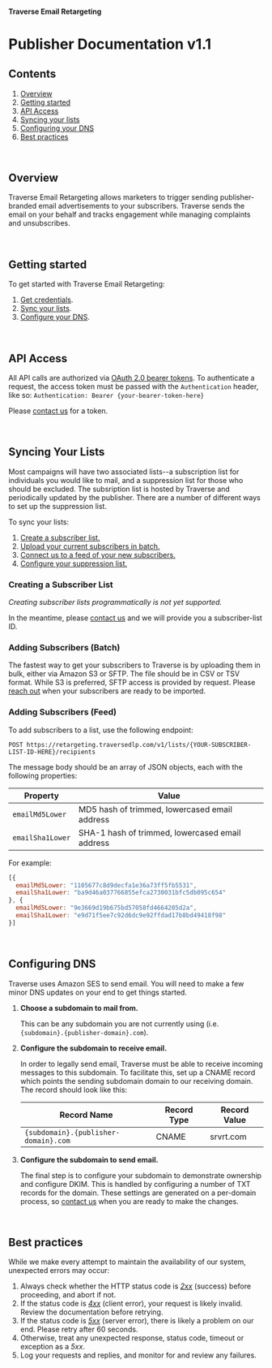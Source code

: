 #### Traverse Email Retargeting
# Publisher Documentation v1.1



## Contents

  1. [Overview](#overview)
  2. [Getting started](#getting-started)
  3. [API Access](#api-access)
  4. [Syncing your lists](#syncing-your-lists)
  5. [Configuring your DNS](#configuring-dns)
  6. [Best practices](#best-practices)


<br />

## Overview

Traverse Email Retargeting allows marketers to trigger sending publisher-branded email advertisements to your subscribers. Traverse sends the email on your behalf and tracks engagement while managing complaints and unsubscribes.


<br />

## Getting started

To get started with Traverse Email Retargeting:

 1. [Get credentials](#api-access).
 3. [Sync your lists](#syncing-your-lists).
 4. [Configure your DNS](#configuring-dns).


<br />

## API Access

All API calls are authorized via <a href="https://tools.ietf.org/html/rfc6750">OAuth 2.0 bearer tokens</a>. To authenticate a request, the access token must be passed with the `Authentication` header, like so: `Authentication: Bearer {your-bearer-token-here}`


Please <a href="mailto:Traverse Operations <operations@traversedlp.com&gt">contact us</a> for a token.


<br />

## Syncing Your Lists

Most campaigns will have two associated lists--a subscription list for individuals you would like to mail, and a suppression list for those who should be excluded. The subsription list is hosted by Traverse and periodically updated by the publisher. There are a number of different ways to set up the suppression list.

To sync your lists:

 1. [Create a subscriber list.](#creating-a-subscriber-list)
 2. [Upload your current subscribers in batch.](#adding-subscribers-batch)
 3. [Connect us to a feed of your new subscribers.](#adding-subscribers-feed)
 4. [Configure your suppression list.](#suppression-list)


### Creating a Subscriber List

*Creating subscriber lists programmatically is not yet supported.*

In the meantime, please <a href="mailto:Traverse Operations <operations@traversedlp.com&gt">contact us</a> and we will provide you a subscriber-list ID.


### Adding Subscribers (Batch)

The fastest way to get your subscribers to Traverse is by uploading them in bulk, either via Amazon S3 or SFTP. The file should be in CSV or TSV format. While S3 is preferred, SFTP access is provided by request. Please <a href="mailto:Traverse Operations <operations@traversedlp.com&gt">reach out</a> when your subscribers are ready to be imported.

### Adding Subscribers (Feed)

To add subscribers to a list, use the following endpoint:

```
POST https://retargeting.traversedlp.com/v1/lists/{YOUR-SUBSCRIBER-LIST-ID-HERE}/recipients
```

The message body should be an array of JSON objects, each with the following properties:

| Property | Value |
|------|-------|
| `emailMd5Lower` | MD5 hash of trimmed, lowercased email address |
| `emailSha1Lower` | SHA-1 hash of trimmed, lowercased email address |

For example:

```javascript
[{
  emailMd5Lower: "1105677c8d9decfa1e36a73ff5fb5531",
  emailSha1Lower: "ba9d46a037766855efca2730031bfc5db095c654"
}, {
  emailMd5Lower: "9e3669d19b675bd57058fd4664205d2a",
  emailSha1Lower: "e9d71f5ee7c92d6dc9e92ffdad17b8bd49418f98"
}]
```


<br />

## Configuring DNS

Traverse uses Amazon SES to send email. You will need to make a few minor DNS updates on your end to get things started.

1. __Choose a subdomain to mail from.__

    This can be any subdomain you are not currently using (i.e. `{subdomain}.{publisher-domain}.com`).

2. __Configure the subdomain to receive email.__

    In order to legally send email, Traverse must be able to receive incoming messages to this subdomain. To facilitate this, set up a CNAME record which points the sending subdomain domain to our receiving domain. The record should look like this:

    | Record Name | Record Type | Record Value |
    ------|-------|-------|
    | `{subdomain}.{publisher-domain}.com` | CNAME | srvrt.com |

3. __Configure the subdomain to send email.__

    The final step is to configure your subdomain to demonstrate ownership and configure DKIM. This is handled by configuring a number of TXT records for the domain. These settings are generated
    on a per-domain process, so <a href="mailto:Traverse Operations <operations@traversedlp.com&gt">contact us</a> when you are ready to make the changes.


<br />

## Best practices

While we make every attempt to maintain the availability of our system, unexpected errors may occur:

 1. Always check whether the HTTP status code  is *<a href="https://en.wikipedia.org/wiki/List_of_HTTP_status_codes#2xx_Success">2xx</a>* (success) before proceeding, and abort if not.
 2. If the status code is *<a href="https://en.wikipedia.org/wiki/List_of_HTTP_status_codes#4xx_Client_Error">4xx</a>* (client error), your request is likely invalid. Review the documentation before retrying.
 3. If the status code is *<a href="https://en.wikipedia.org/wiki/List_of_HTTP_status_codes#5xx_Server_Error">5xx</a>* (server error), there is likely a problem on our end. Please retry after 60 seconds.
 4. Otherwise, treat any unexpected response, status code, timeout or exception as a *5xx*.
 5. Log your requests and replies, and monitor for and review any failures.
